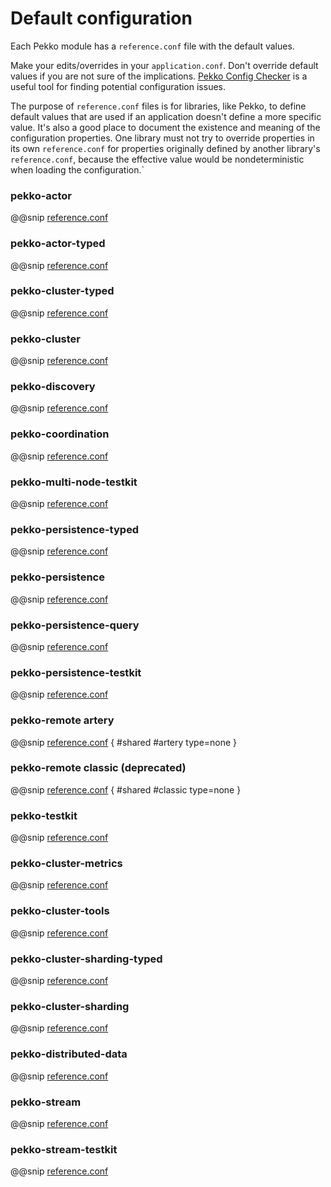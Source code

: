 # Default configuration

Each Pekko module has a `reference.conf` file with the default values.

Make your edits/overrides in your `application.conf`. Don't override default values if
you are not sure of the implications. [Pekko Config Checker](https://doc.akka.io/docs/akka-enhancements/current/config-checker.html)
is a useful tool for finding potential configuration issues.

The purpose of `reference.conf` files is for libraries, like Pekko, to define default values that are used if
an application doesn't define a more specific value. It's also a good place to document the existence and
meaning of the configuration properties. One library must not try to override properties in its own `reference.conf`
for properties originally defined by another library's `reference.conf`, because the effective value would be
nondeterministic when loading the configuration.`

<a id="config-pekko-actor"></a>
### pekko-actor

@@snip [reference.conf](/actor/src/main/resources/reference.conf)

<a id="config-pekko-actor-typed"></a>
### pekko-actor-typed

@@snip [reference.conf](/actor-typed/src/main/resources/reference.conf)

<a id="config-pekko-cluster-typed"></a>
### pekko-cluster-typed

@@snip [reference.conf](/cluster-typed/src/main/resources/reference.conf)

<a id="config-pekko-cluster"></a>
### pekko-cluster

@@snip [reference.conf](/cluster/src/main/resources/reference.conf)

<a id="config-pekko-discovery"></a>
### pekko-discovery

@@snip [reference.conf](/discovery/src/main/resources/reference.conf)

<a id="config-pekko-coordination"></a>
### pekko-coordination

@@snip [reference.conf](/coordination/src/main/resources/reference.conf)

<a id="config-pekko-multi-node-testkit"></a>
### pekko-multi-node-testkit

@@snip [reference.conf](/multi-node-testkit/src/main/resources/reference.conf)

<a id="config-pekko-persistence-typed"></a>
### pekko-persistence-typed

@@snip [reference.conf](/persistence-typed/src/main/resources/reference.conf)

<a id="config-pekko-persistence"></a>
### pekko-persistence

@@snip [reference.conf](/persistence/src/main/resources/reference.conf)

<a id="config-pekko-persistence-query"></a>
### pekko-persistence-query

@@snip [reference.conf](/persistence-query/src/main/resources/reference.conf)

<a id="config-pekko-persistence-testkit"></a>
### pekko-persistence-testkit

@@snip [reference.conf](/persistence-testkit/src/main/resources/reference.conf)

<a id="config-pekko-remote-artery"></a>
### pekko-remote artery

@@snip [reference.conf](/remote/src/main/resources/reference.conf) { #shared #artery type=none }

<a id="config-pekko-remote"></a>
### pekko-remote classic (deprecated)

@@snip [reference.conf](/remote/src/main/resources/reference.conf) { #shared #classic type=none }

<a id="config-pekko-testkit"></a>
### pekko-testkit

@@snip [reference.conf](/testkit/src/main/resources/reference.conf)

<a id="config-cluster-metrics"></a>
### pekko-cluster-metrics

@@snip [reference.conf](/cluster-metrics/src/main/resources/reference.conf)

<a id="config-cluster-tools"></a>
### pekko-cluster-tools

@@snip [reference.conf](/cluster-tools/src/main/resources/reference.conf)

<a id="config-cluster-sharding-typed"></a>
### pekko-cluster-sharding-typed

@@snip [reference.conf](/cluster-sharding-typed/src/main/resources/reference.conf)

<a id="config-cluster-sharding"></a>
### pekko-cluster-sharding

@@snip [reference.conf](/cluster-sharding/src/main/resources/reference.conf)

<a id="config-distributed-data"></a>
### pekko-distributed-data

@@snip [reference.conf](/distributed-data/src/main/resources/reference.conf)

<a id="config-pekko-stream"></a>
### pekko-stream

@@snip [reference.conf](/stream/src/main/resources/reference.conf)

<a id="config-pekko-stream-testkit"></a>
### pekko-stream-testkit

@@snip [reference.conf](/stream-testkit/src/main/resources/reference.conf)


